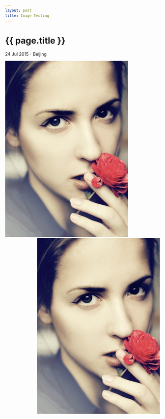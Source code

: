 ```yaml
---
layout: post
title: Image Testing
---
```


{{ page.title }}
================

<p class="meta">24 Jul 2015 - Beijing</p>

<div class="fig figcenter fighighlight">
    <img src="../assets/girl.jpg">
</div>

<img style="float: right;" src="../assets/girl.jpg">
